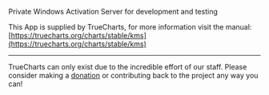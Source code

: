 Private Windows Activation Server for development and testing

This App is supplied by TrueCharts, for more information visit the manual: [https://truecharts.org/charts/stable/kms](https://truecharts.org/charts/stable/kms)

---

TrueCharts can only exist due to the incredible effort of our staff.
Please consider making a [donation](https://truecharts.org/about/sponsor) or contributing back to the project any way you can!
